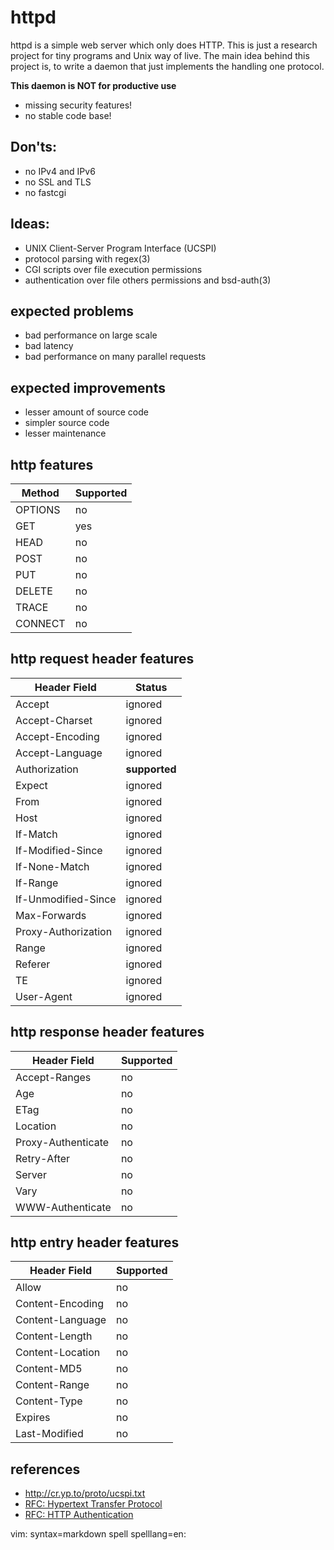 # httpd

httpd is a simple web server which only does HTTP.  This is just a research
project for tiny programs and Unix way of live.  The main idea behind this
project is, to write a daemon that just implements the handling one protocol.

**This daemon is NOT for productive use**

 * missing security features!
 * no stable code base!

## Don'ts:
 * no IPv4 and IPv6
 * no SSL and TLS
 * no fastcgi

## Ideas:
 * UNIX Client-Server Program Interface (UCSPI)
 * protocol parsing with regex(3)
 * CGI scripts over file execution permissions
 * authentication over file others permissions and bsd-auth(3)

## expected problems
 * bad performance on large scale
 * bad latency
 * bad performance on many parallel requests

## expected improvements
 * lesser amount of source code
 * simpler source code
 * lesser maintenance

## http features

| Method  | Supported |
|---------|-----------|
| OPTIONS | no        |
| GET     | yes       |
| HEAD    | no        |
| POST    | no        |
| PUT     | no        |
| DELETE  | no        |
| TRACE   | no        |
| CONNECT | no        |

## http request header features

| Header Field        | Status        |
|---------------------|---------------|
| Accept              | ignored       |
| Accept-Charset      | ignored       |
| Accept-Encoding     | ignored       |
| Accept-Language     | ignored       |
| Authorization       | **supported** |
| Expect              | ignored       |
| From                | ignored       |
| Host                | ignored       |
| If-Match            | ignored       |
| If-Modified-Since   | ignored       |
| If-None-Match       | ignored       |
| If-Range            | ignored       |
| If-Unmodified-Since | ignored       |
| Max-Forwards        | ignored       |
| Proxy-Authorization | ignored       |
| Range               | ignored       |
| Referer             | ignored       |
| TE                  | ignored       |
| User-Agent          | ignored       |

## http response header features

| Header Field        | Supported     |
|---------------------|---------------|
| Accept-Ranges       | no            |
| Age                 | no            |
| ETag                | no            |
| Location            | no            |
| Proxy-Authenticate  | no            |
| Retry-After         | no            |
| Server              | no            |
| Vary                | no            |
| WWW-Authenticate    | no            |

## http entry header features

| Header Field        | Supported     |
|---------------------|---------------|
| Allow               | no            |
| Content-Encoding    | no            |
| Content-Language    | no            |
| Content-Length      | no            |
| Content-Location    | no            |
| Content-MD5         | no            |
| Content-Range       | no            |
| Content-Type        | no            |
| Expires             | no            |
| Last-Modified       | no            |

## references
 * http://cr.yp.to/proto/ucspi.txt
 * [RFC: Hypertext Transfer Protocol](http://tools.ietf.org/html/rfc2616)
 * [RFC: HTTP Authentication](http://tools.ietf.org/html/rfc2617)

vim: syntax=markdown spell spelllang=en:

